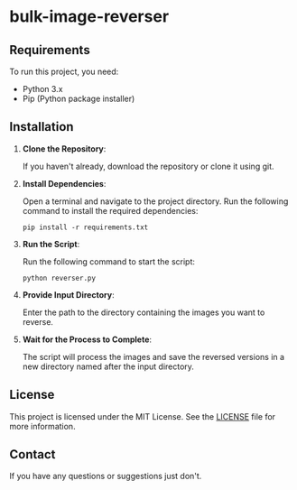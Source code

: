 # bulk-image-reverser

## Requirements

To run this project, you need:

- Python 3.x
- Pip (Python package installer)

## Installation

1. **Clone the Repository**:
   
   If you haven't already, download the repository or clone it using git.

2. **Install Dependencies**:

   Open a terminal and navigate to the project directory. Run the following command to install the required dependencies:

   ```
   pip install -r requirements.txt
   ```

3. **Run the Script**:

   Run the following command to start the script:

   ```
   python reverser.py
   ```

4. **Provide Input Directory**:

   Enter the path to the directory containing the images you want to reverse.

5. **Wait for the Process to Complete**:

   The script will process the images and save the reversed versions in a new directory named after the input directory.

## License

This project is licensed under the MIT License. See the [LICENSE](LICENSE) file for more information.

## Contact

If you have any questions or suggestions just don't.


